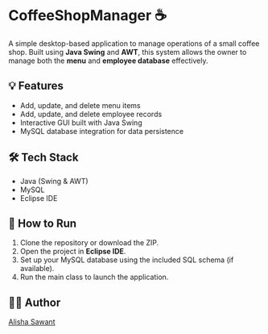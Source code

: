 # CoffeeShopManager ☕

A simple desktop-based application to manage operations of a small coffee shop. Built using **Java Swing** and **AWT**, this system allows the owner to manage both the **menu** and **employee database** effectively.

## 💡 Features
- Add, update, and delete menu items
- Add, update, and delete employee records
- Interactive GUI built with Java Swing
- MySQL database integration for data persistence

## 🛠 Tech Stack
- Java (Swing & AWT)
- MySQL
- Eclipse IDE

## 🚀 How to Run
1. Clone the repository or download the ZIP.
2. Open the project in **Eclipse IDE**.
3. Set up your MySQL database using the included SQL schema (if available).
4. Run the main class to launch the application.

## 👩‍💻 Author
[Alisha Sawant](https://github.com/alishasawant17)
